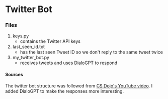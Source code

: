 # Twitter Bot

### Files
<ol>
<li>keys.py 
  <ul>
    <li>contains the Twitter API keys</li>
  </ul>
</li>
<li>last_seen_id.txt 
  <ul>
  <li>has the last seen Tweet ID so we don't reply to the same tweet twice</li>
  </ul>
</li>
<li>my_twitter_bot.py 
  <ul>
    <li>
      receives tweets and uses DialoGPT to respond
    </li>
  </ul>
</li>
</ol>

#### Sources
The twitter bot structure was followed from <a href="https://www.youtube.com/watch?v=W0wWwglE1Vc">CS Dojo's YouTube video</a>. I added DialoGPT to make the responses more interesting.
